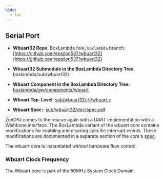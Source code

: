 ```yaml
---
hide:
  - toc
---
```


## Serial Port

- **Wbuart32 Repo**, BoxLambda fork, `boxlambda` branch:
    [https://github.com/epsilon537/wbuart32](https://github.com/epsilon537/wbuart32)

- **Wbuart32 Submodule in the BoxLambda Directory Tree**:
    boxlambda/sub/wbuart32/

- **Wbuart Component in the BoxLambda Directory Tree**:
    [boxlambda/gw/components/wbuart](https://github.com/epsilon537/boxlambda/tree/master/gw/components/wbuart)

- **Wbuart Top-Level**:
    [sub/wbuart32/rtl/wbuart.v](https://github.com/epsilon537/wbuart32/blob/boxlambda/rtl/wbuart.v)

- **Wbuart Spec:**:
    [sub/wbuart32/doc/spec.pdf](https://github.com/epsilon537/wbuart32/blob/boxlambda/doc/spec.pdf)

ZipCPU comes to the rescue again with a UART implementation with a Wishbone interface. The BoxLambda variant of the wbuart core contains modifications for enabling and clearing specific interrupt events. These modifications are documented in a separate section of the core's [spec](https://github.com/epsilon537/wbuart32/blob/boxlambda/doc/spec.pdf).

The wbuart core is instantiated *without* hardware flow control.

### Wbuart Clock Frequency

The Wbuart core is part of the 50MHz System Clock Domain.

